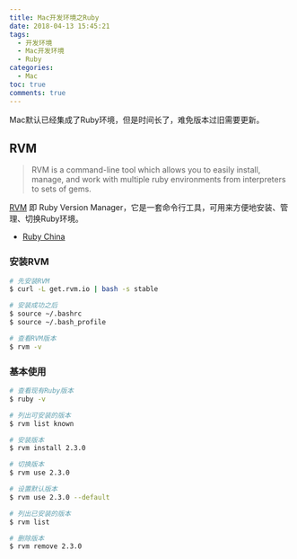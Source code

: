 ```yaml
---
title: Mac开发环境之Ruby
date: 2018-04-13 15:45:21
tags: 
  - 开发环境
  - Mac开发环境
  - Ruby
categories:
  - Mac
toc: true
comments: true
---
```


Mac默认已经集成了Ruby环境，但是时间长了，难免版本过旧需要更新。

## RVM

> RVM is a command-line tool which allows you to easily install, manage, and work with multiple ruby environments from interpreters to sets of gems.

[RVM](http://www.rvm.io/) 即 Ruby Version Manager，它是一套命令行工具，可用来方便地安装、管理、切换Ruby环境。

- [Ruby China](https://ruby-china.org/)

### 安装RVM

``` bash
# 先安装RVM
$ curl -L get.rvm.io | bash -s stable

# 安装成功之后
$ source ~/.bashrc  
$ source ~/.bash_profile 

# 查看RVM版本
$ rvm -v
```

### 基本使用

```bash
# 查看现有Ruby版本
$ ruby -v

# 列出可安装的版本
$ rvm list known

# 安装版本
$ rvm install 2.3.0

# 切换版本
$ rvm use 2.3.0

# 设置默认版本
$ rvm use 2.3.0 --default

# 列出已安装的版本
$ rvm list

# 删除版本
$ rvm remove 2.3.0
```
